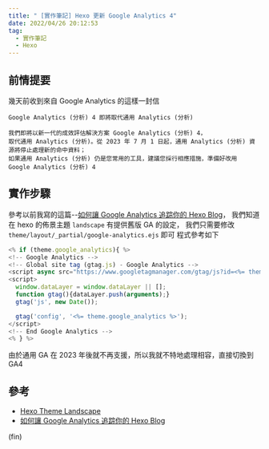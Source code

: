 ```yaml
---
title: " [實作筆記] Hexo 更新 Google Analytics 4"
date: 2022/04/26 20:12:53
tag:
  - 實作筆記
  - Hexo
---
```


## 前情提要

幾天前收到來自 Google Analytics 的這樣一封信

```text
Google Analytics (分析) 4 即將取代通用 Analytics (分析)

我們即將以新一代的成效評估解決方案 Google Analytics (分析) 4，
取代通用 Analytics (分析)。從 2023 年 7 月 1 日起，通用 Analytics (分析) 資源將停止處理新的命中資料；
如果通用 Analytics (分析) 仍是您常用的工具，建議您採行相應措施，準備好改用 Google Analytics (分析) 4
```

## 實作步驟

參考以前我寫的這篇--[如何讓 Google Analytics 追踪你的 Hexo Blog](https://blog.marsen.me/2016/08/25/2016/add_google_analytics_to_hexo_blog_1/)，
我們知道在 hexo 的佈景主題 `landscape` 有提供舊版 GA 的設定，
我們只需要修改 `theme/layout/_partial/google-analytics.ejs` 即可
程式參考如下

```javascript
<% if (theme.google_analytics){ %>
<!-- Google Analytics -->
<!-- Global site tag (gtag.js) - Google Analytics -->
<script async src="https://www.googletagmanager.com/gtag/js?id=<%= theme.google_analytics %>"></script>
<script>
  window.dataLayer = window.dataLayer || [];
  function gtag(){dataLayer.push(arguments);}
  gtag('js', new Date());

  gtag('config', '<%= theme.google_analytics %>');
</script>
<!-- End Google Analytics -->
<% } %>
```

由於通用 GA 在 2023 年後就不再支援，所以我就不特地處理相容，直接切換到 GA4

## 參考

- [Hexo Theme Landscape](https://github.com/hexojs/hexo-theme-landscape)
- [如何讓 Google Analytics 追踪你的 Hexo Blog](https://blog.marsen.me/2016/08/25/2016/add_google_analytics_to_hexo_blog_1/)

(fin)

